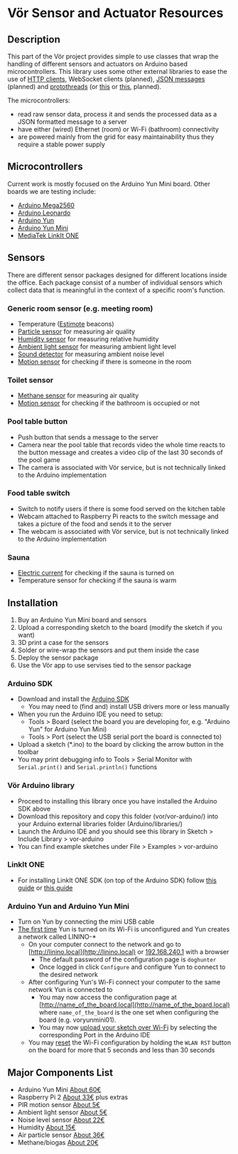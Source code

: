 # Vör Sensor and Actuator Resources

## Description
This part of the Vör project provides simple to use classes that wrap the handling of different sensors and actuators on Arduino based microcontrollers. This library uses some other external libraries to ease the use of [HTTP clients](https://github.com/amcewen/HttpClient), WebSocket clients (planned), [JSON messages](https://github.com/bblanchon/ArduinoJson) (planned) and [protothreads](https://github.com/ivanseidel/ArduinoThread) (or [this](http://dunkels.com/adam/pt/) or [this](http://playground.arduino.cc/Code/TimedAction), planned).

The microcontrollers:
- read raw sensor data, process it and sends the processed data as a JSON formatted message to a server
- have either (wired) Ethernet (room) or Wi-Fi (bathroom) connectivity
- are powered mainly from the grid for easy maintainability thus they require a stable power supply

## Microcontrollers

Current work is mostly focused on the Arduino Yun Mini board. Other boards we are testing include:

- [Arduino Mega2560](http://www.arduino.org/products/boards/4-arduino-boards/arduino-mega-2560)
- [Arduino Leonardo](http://www.arduino.org/products/boards/4-arduino-boards/arduino-leonardo)
- [Arduino Yun](http://www.arduino.org/products/boards/4-arduino-boards/arduino-yun)
- [Arduino Yun Mini](http://www.arduino.org/products/boards/4-arduino-boards/arduino-yun-mini)
- [MediaTek LinkIt ONE](http://www.seeedstudio.com/wiki/LinkIt_ONE)

## Sensors
There are different sensor packages designed for different locations inside the office. Each package consist of a number of individual sensors which collect data that is meaningful in the context of a specific room's function.

### Generic room sensor (e.g. meeting room)
- Temperature ([Estimote](http://estimote.com/) beacons)
- [Particle sensor](https://www.sparkfun.com/products/9689) for measuring air quality
- [Humidity sensor](https://www.sparkfun.com/products/9569) for measuring relative humidity
- [Ambient light sensor](https://www.sparkfun.com/products/8688) for measuring ambient light level
- [Sound detector](https://www.sparkfun.com/products/12642) for measuring ambient noise level
- [Motion sensor](https://www.sparkfun.com/products/13285) for checking if there is someone in the room

### Toilet sensor
- [Methane sensor](https://www.sparkfun.com/products/9404) for measuring air quality
- [Motion sensor](https://www.sparkfun.com/products/13285) for checking if the bathroom is occupied or not

### Pool table button
- Push button that sends a message to the server
- Camera near the pool table that records video the whole time reacts to the button message and creates a video clip of the last 30 seconds of the pool game
- The camera is associated with Vör service, but is not technically linked to the Arduino implementation

### Food table switch
- Switch to notify users if there is some food served on the kitchen table
- Webcam attached to Raspberry Pi reacts to the switch message and takes a picture of the food and sends it to the server
- The webcam is associated with Vör service, but is not technically linked to the Arduino implementation

### Sauna
- [Electric current](https://www.sparkfun.com/products/11005) for checking if the sauna is turned on
- Temperature sensor for checking if the sauna is warm

## Installation
1. Buy an Arduino Yun Mini board and sensors
2. Upload a corresponding sketch to the board (modify the sketch if you want)
3. 3D print a case for the sensors
4. Solder or wire-wrap the sensors and put them inside the case
5. Deploy the sensor package
6. Use the Vör app to use servises tied to the sensor package

### Arduino SDK
- Download and install the [Arduino SDK](https://www.arduino.cc/en/Main/Software)
    - You may need to (find and) install USB drivers more or less manually
- When you run the Arduino IDE you need to setup:
    - Tools > Board (select the board you are developing for, e.g. "Arduino Yun" for Arduino Yun Mini)
    - Tools > Port (select the USB serial port the board is connected to)
- Upload a sketch (*.ino) to the board by clicking the arrow button in the toolbar
- You may print debugging info to Tools > Serial Monitor with ```Serial.print()``` and ```Serial.println()``` functions

### Vör Arduino library
- Proceed to installing this library once you have installed the Arduino SDK above
- Download this repository and copy this folder (vor/vor-arduino/) into your Arduino external libraries folder (Arduino/libraries/)
- Launch the Arduino IDE and you should see this library in Sketch > Include Library > vor-arduino
- You can find example sketches under File > Examples > vor-arduino

### LinkIt ONE
- For installing LinkIt ONE SDK (on top of the Arduino SDK) follow [this guide](http://www.seeedstudio.com/wiki/LinkIt_ONE) or [this guide](http://labs.mediatek.com/forums/posts/list/559.page)

### Arduino Yun and Arduino Yun Mini
- Turn on Yun by connecting the mini USB cable
- [The first time](https://www.arduino.cc/en/Guide/ArduinoYun#toc14) Yun is turned on its Wi-Fi is unconfigured and Yun creates a network called LININO-*
    - On your computer connect to the network and go to [http://linino.local](http://linino.local) or [192.168.240.1](192.168.240.1) with a browser
        - The default password of the configuration page is ```doghunter```
        - Once logged in click ```Configure``` and configure Yun to connect to the desired network
    - After configuring Yun's Wi-Fi connect your computer to the same network Yun is connected to
        - You may now access the configuration page at [http://name_of_the_board.local](http://name_of_the_board.local) where ```name_of_the_board``` is the one set when configuring the board (e.g. voryunmini01).
        - You may now [upload your sketch over Wi-Fi](https://www.arduino.cc/en/Guide/ArduinoYun#toc15) by selecting the corresponding Port in the Arduino IDE
    - You may [reset](https://www.arduino.cc/en/Guide/ArduinoYun#toc6) the Wi-Fi configuration by holding the ```WLAN RST``` button on the board for more that 5 seconds and less than 30 seconds

## Major Components List
* Arduino Yun Mini [About 60€](http://de.rs-online.com/web/p/entwicklungskits-prozessor-mikrocontroller/8659007/)
* Raspberry Pi 2 [About 33€](http://de.rs-online.com/web/p/entwicklungskits-prozessor-mikrocontroller/8326274/) plus extras
* PIR motion sensor [About 5€](https://www.sparkfun.com/products/13285)
* Ambient light sensor [About 5€](https://www.sparkfun.com/products/8688)
* Noise level sensor [About 22€](https://www.sparkfun.com/products/12642)
* Humidity [About 15€](https://www.sparkfun.com/products/9569)
* Air particle sensor [About 36€](https://www.sparkfun.com/products/9689)
* Methane/biogas [About 20€](https://www.sparkfun.com/products/9404)
